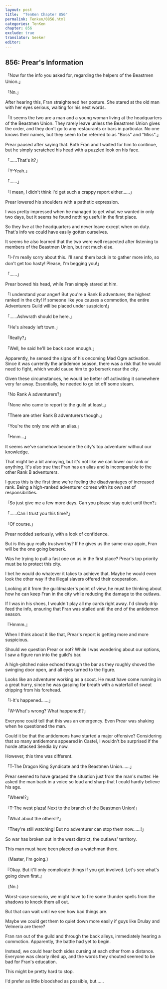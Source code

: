 ```yaml
---
layout: post
title:  "TenKen Chapter 856"
permalink: Tenken/0856.html
categories: TenKen
chapter: 856
exclude: true
translator: Seeker
editor: 
---
```

<h2>856: Prear's Information</h2>

「Now for the info you asked for, regarding the helpers of the Beastmen Union.」

「Nn.」

After hearing this, Fran straightened her posture. She stared at the old man with her eyes serious, waiting for his next words.

「It seems the two are a man and a young woman living at the headquarters of the Beastmen Union. They rarely leave unless the Beastmen Union gives the order, and they don't go to any restaurants or bars in particular. No one knows their names, but they seem to be referred to as "Boss" and "Miss".」

Prear paused after saying that. Both Fran and I waited for him to continue, but he simply scratched his head with a puzzled look on his face.

「……That's it?」

「Y-Yeah.」

「……」

「I mean, I didn't think I'd get such a crappy report either……」

Prear lowered his shoulders with a pathetic expression.

I was pretty impressed when he managed to get what we wanted in only two days, but it seems he found nothing useful in the first place.

So they live at the headquarters and never leave except when on duty. That's info we could have easily gotten ourselves.

It seems he also learned that the two were well respected after listening to members of the Beastmen Union, but not much else.

「I-I'm really sorry about this. I'll send them back in to gather more info, so don't get too hasty! Please, I'm begging you!」

「……」

Prear bowed his head, while Fran simply stared at him.

「I understand your anger! But you're a Rank B adventurer, the highest ranked in the city! If someone like you causes a commotion, the entire Adventurers Guild will be placed under suspicion!」

「……Ashwrath should be here.」

「He's already left town.」

「Really?」

「Well, he said he'll be back soon enough.」

Apparently, he sensed the signs of his oncoming Mad Ogre activation. Since it was currently the antidemon season, there was a risk that he would need to fight, which would cause him to go berserk near the city.

Given these circumstances, he would be better off activating it somewhere very far away. Essentially, he needed to go let off some steam.

「No Rank A adventurers?」

「None who came to report to the guild at least.」

「There are other Rank B adventurers though.」

「You're the only one with an alias.」

「Hmm…」

It seems we've somehow become the city's top adventurer without our knowledge.

That might be a bit annoying, but it's not like we can lower our rank or anything. It's also true that Fran has an alias and is incomparable to the other Rank B adventurers.

I guess this is the first time we're feeling the disadvantages of increased rank. Being a high-ranked adventurer comes with its own set of responsibilities.

「So just give me a few more days. Can you please stay quiet until then?」

「……Can I trust you this time?」

「Of course.」

Prear nodded seriously, with a look of confidence.

But is this guy really trustworthy? If he gives us the same crap again, Fran will be the one going berserk.

Was he trying to pull a fast one on us in the first place? Prear's top priority must be to protect this city.

I bet he would do whatever it takes to achieve that. Maybe he would even look the other way if the illegal slavers offered their cooperation.

Looking at it from the guildmaster's point of view, he must be thinking about how he can keep Fran in the city while reducing the damage to the outlaws.

If I was in his shoes, I wouldn't play all my cards right away. I'd slowly drip feed the info, ensuring that Fran was stalled until the end of the antidemon season.

『Hmmm.』

When I think about it like that, Prear's report is getting more and more suspicious.

Should we question Prear or not? While I was wondering about our options, I saw a figure run into the guild's bar.

A high-pitched noise echoed through the bar as they roughly shoved the swinging door open, and all eyes turned to the figure.

Looks like an adventurer working as a scout. He must have come running in a great hurry, since he was gasping for breath with a waterfall of sweat dripping from his forehead.

「I-It's happened……」

「W-What's wrong? What happened!?」

Everyone could tell that this was an emergency. Even Prear was shaking when he questioned the man.

Could it be that the antidemons have started a major offensive? Considering that so many antidemons appeared in Castel, I wouldn't be surprised if the horde attacked Sendia by now.

However, this time was different.

「T-The Dragon King Syndicate and the Beastmen Union……」

Prear seemed to have grasped the situation just from the man's mutter. He asked the man back in a voice so loud and sharp that I could hardly believe his age.

「Where!?」

「T-The west plaza! Next to the branch of the Beastmen Union!」

「What about the others!?」

「They're still watching! But no adventurer can stop them now……!」

So war has broken out in the west district, the outlaws' territory.

This man must have been placed as a watchman there.

（Master, I'm going.）

『Okay. But it'll only complicate things if you get involved. Let's see what's going down first.』

（Nn.）

Worst-case scenario, we might have to fire some thunder spells from the shadows to knock them all out.

But that can wait until we see how bad things are.

Maybe we could get them to quiet down more easily if guys like Drulay and Velmeria are there?

Fran ran out of the guild and through the back alleys, immediately hearing a commotion. Apparently, the battle had yet to begin.

Instead, we could hear both sides cursing at each other from a distance. Everyone was clearly riled up, and the words they shouted seemed to be bad for Fran's education.

This might be pretty hard to stop.

I'd prefer as little bloodshed as possible, but……



